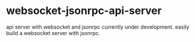 # websocket-jsonrpc-api-server
api server with websocket and jsonrpc
currently under development.
easily build a websocket server with jsonrpc.